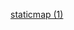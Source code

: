 [staticmap (1)](https://github.com/czinegeroland/SolarImageDetectionWithONNXModel/assets/33530995/d92e1604-c3a4-4ce0-bca8-973f2569320d)
